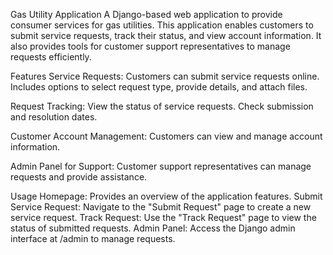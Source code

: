 Gas Utility Application
A Django-based web application to provide consumer services for gas utilities. This application enables customers to submit service requests, track their status, and view account information. It also provides tools for customer support representatives to manage requests efficiently.

Features
Service Requests:
Customers can submit service requests online.
Includes options to select request type, provide details, and attach files.

Request Tracking:
View the status of service requests.
Check submission and resolution dates.

Customer Account Management:
Customers can view and manage account information.

Admin Panel for Support:
Customer support representatives can manage requests and provide assistance.

Usage
Homepage: Provides an overview of the application features.
Submit Service Request: Navigate to the "Submit Request" page to create a new service request.
Track Request: Use the "Track Request" page to view the status of submitted requests.
Admin Panel: Access the Django admin interface at /admin to manage requests.
